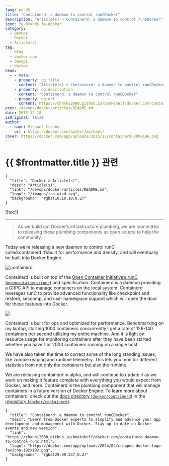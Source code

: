 ```yaml
---
lang: en-US
title: "Containerd: a daemon to control runCDocker"
description: "Article(s) > Containerd: a daemon to control runCDocker"
icon: fa-brands fa-docker
category:
  - DevOps
  - Docker
  - Article(s)
tag:
  - blog
  - docker.com
  - devops
  - docker
head:
  - - meta:
    - property: og:title
      content: "Article(s) > Containerd: a daemon to control runCDocker"
    - property: og:description
      content: "Containerd: a daemon to control runCDocker"
    - property: og:url
      content: https://chanhi2000.github.io/bookshelf/docker.com/containerd-daemon-to-control-runc.html
prev: /devops/docker/articles/README.md
date: 2015-12-18
isOriginal: false
author:
  - name: Michael Crosby
    url : https://docker.com/author/michael/
cover: https://docker.com/app/uploads/2015/12/containerd-300x196.png
---
```


# {{ $frontmatter.title }} 관련

```component VPCard
{
  "title": "Docker > Article(s)",
  "desc": "Article(s)",
  "link": "/devops/docker/articles/README.md",
  "logo": "/images/ico-wind.svg",
  "background": "rgba(10,10,10,0.2)"
}
```

[[toc]]

---

<SiteInfo
  name="Containerd: a daemon to control runCDocker"
  desc="Learn from Docker experts to simplify and advance your app development and management with Docker. Stay up to date on Docker events and new version"
  url="https://docker.com/blog/containerd-daemon-to-control-runc"
  logo="https://docker.com/app/uploads/2024/02/cropped-docker-logo-favicon-192x192.png"
  preview="https://docker.com/app/uploads/2015/12/containerd-300x196.png"/>

> As we build out Docker’s infrastructure plumbing, we are committed to releasing these plumbing components as open source to help the community.

Today we’re releasing a new daemon to control runC called:containerd.It’sbuilt for performance and density, and will eventually be built into Docker Engine.

![containerd](https://docker.com/app/uploads/2015/12/containerd-300x196.png)

Containerd is built on top of the [Open Container Initiative’s runC (<VPIcon icon="iconfont icon-github"/>`opencontainers/runc`)](https://github.com/opencontainers/runc) and specification. Containerd is a daemon providing a GRPC API to manage containers on the local system. Containerd leverages runC to provide advanced functionality like checkpoint and restore, seccomp, and user namespace support which will open the door for these features into Docker.

![](https://docker.com/app/uploads/2015/12/Screen-Shot-2015-12-17-at-12.17.36-PM.png)

Containerd is built for ops and optimized for performance. Benchmarking on my laptop, starting 1000 containers concurrently I get a rate of 126-140 containers per second utilizing my entire machine. And it is light on resource usage for monitoring containers after they have been started whether you have 1 or 2000 containers running on a single host.

We have also taken the time to correct some of the long standing issues, like zombie reaping and runtime telemetry. This lets you monitor different statistics from not only the containers but also the runtime.

We are releasing containerd in alpha, and will continue to update it as we work on making it feature complete with everything you would expect from Docker, and more. Containerd is the plumbing component that will manage containers in a future version of Docker Engine. To learn more about containerd, check out the [docs directory (<VPIcon icon="iconfont icon-github"/>`docker/containerd`)](https://github.com/docker/containerd/tree/master/docs) in the [repository (<VPIcon icon="iconfont icon-github"/>`docker/containerd`)](https://github.com/docker/containerd).

<!-- TODO: add ARTICLE CARD -->
```component VPCard
{
  "title": "Containerd: a daemon to control runCDocker",
  "desc": "Learn from Docker experts to simplify and advance your app development and management with Docker. Stay up to date on Docker events and new version",
  "link": "https://chanhi2000.github.io/bookshelf/docker.com/containerd-daemon-to-control-runc.html",
  "logo": "https://docker.com/app/uploads/2024/02/cropped-docker-logo-favicon-192x192.png",
  "background": "rgba(29,99,237,0.2)"
}
```
